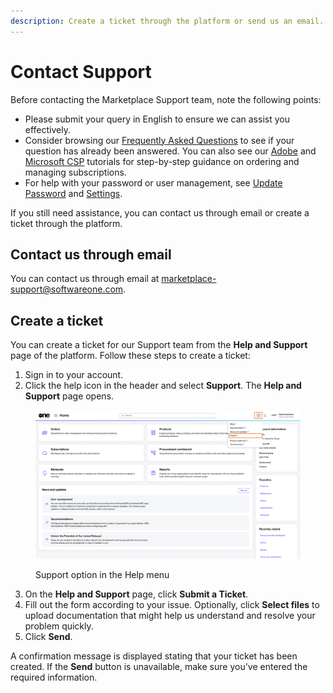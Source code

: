 ```yaml
---
description: Create a ticket through the platform or send us an email.
---
```


# Contact Support

Before contacting the Marketplace Support team, note the following points:

* Please submit your query in English to ensure we can assist you effectively.
* Consider browsing our [Frequently Asked Questions](faqs/) to see if your question has already been answered. You can also see our [Adobe](../extensions/adobe-vip-marketplace/tutorials-and-videos/) and [Microsoft CSP](../extensions/microsoft-csp/tutorials-and-videos/) tutorials for step-by-step guidance on ordering and managing subscriptions.
* For help with your password or user management, see [Update Password](faqs/update-password.md) and [Settings](../modules/settings/).

If you still need assistance, you can contact us through email or create a ticket through the platform. &#x20;

## Contact us through email

You can contact us through email at [marketplace-support@softwareone.com](mailto:marketplace-support@softwareone.com).&#x20;

## Create a ticket

You can create a ticket for our Support team from the **Help and Support** page of the platform. Follow these steps to create a ticket:

1. Sign in to your account.
2. Click the help icon in the header and select **Support**. The **Help and Support** page opens.

<figure><img src="../.gitbook/assets/Support.png" alt=""><figcaption><p>Support option in the Help menu</p></figcaption></figure>

3. On the **Help and Support** page, click **Submit a Ticket**.
4. Fill out the form according to your issue. Optionally, click **Select files** to upload documentation that might help us understand and resolve your problem quickly.
5. Click **Send**.&#x20;

A confirmation message is displayed stating that your ticket has been created. If the **Send** button is unavailable, make sure you've entered the required information.
